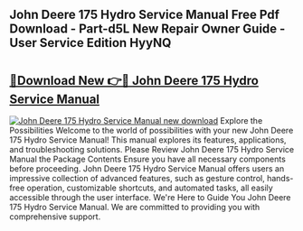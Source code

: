 ## John Deere 175 Hydro Service Manual Free Pdf Download - Part-d5L New Repair Owner Guide - User Service Edition HyyNQ

# <h2><a href="http://bc9100.oget.top/?id=John+Deere+175+Hydro+Service+Manual">🔗Download New 👉🔴 John Deere 175 Hydro Service Manual</a></h2>

[![John Deere 175 Hydro Service Manual new download](https://i.imgur.com/5g1atiW.png)](http://bc9100.oget.top/?id=John+Deere+175+Hydro+Service+Manual)
Explore the Possibilities Welcome to the world of possibilities with your new John Deere 175 Hydro Service Manual! This manual explores its features, applications, and troubleshooting solutions. Please Review John Deere 175 Hydro Service Manual the Package Contents Ensure you have all necessary components before proceeding. John Deere 175 Hydro Service Manual offers users an impressive collection of advanced features, such as gesture control, hands-free operation, customizable shortcuts, and automated tasks, all easily accessible through the user interface. We're Here to Guide You John Deere 175 Hydro Service Manual. We are committed to providing you with comprehensive support.
